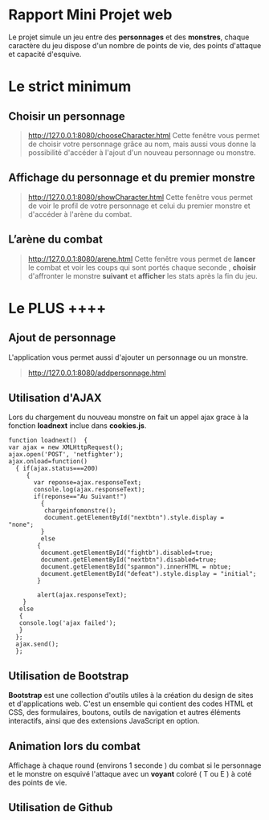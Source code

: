 # Rapport Mini Projet web

Le projet simule un jeu entre des **personnages** et des **monstres**, chaque caractère du jeu dispose d'un nombre de points de vie, des points d'attaque et capacité d'esquive.


# Le strict minimum


## Choisir un personnage 

> http://127.0.0.1:8080/chooseCharacter.html
Cette fenêtre vous permet de choisir votre personnage grâce au nom, mais aussi vous donne la possibilité d'accéder à l'ajout d'un nouveau personnage ou monstre.


## Affichage du personnage et du premier monstre 

> http://127.0.0.1:8080/showCharacter.html
Cette fenêtre vous permet de voir le profil de votre personnage et celui du premier monstre et d'accéder à l'arène du combat.

## L’arène du combat 

> http://127.0.0.1:8080/arene.html
>Cette fenêtre vous permet de **lancer** le combat et voir les coups qui sont portés chaque seconde , **choisir** d'affronter le monstre **suivant** et **afficher** les stats après la fin du jeu.

 



# Le PLUS ++++

## Ajout de personnage
L'application vous permet aussi d'ajouter un personnage ou un monstre.

> http://127.0.0.1:8080/addpersonnage.html


## Utilisation d'AJAX
Lors du chargement du nouveau monstre on fait un appel ajax grace à la fonction **loadnext** inclue dans **cookies.js**.

    function loadnext()  {  
    var ajax = new XMLHttpRequest();  
    ajax.open('POST', 'netfighter');  
    ajax.onload=function()  
      { if(ajax.status===200)  
         {  
           var reponse=ajax.responseText;  
           console.log(ajax.responseText);  
           if(reponse=="Au Suivant!")  
             {  
              chargeinfomonstre();  
              document.getElementById("nextbtn").style.display =    "none";  
             }  
             else  
            {  
             document.getElementById("fightb").disabled=true;  
             document.getElementById("nextbtn").disabled=true;  
             document.getElementById("spanmon").innerHTML = nbtue;  
             document.getElementById("defeat").style.display = "initial";  
            }  
  
            alert(ajax.responseText);   
        }  
       else  
       {  
       console.log('ajax failed');  
       }  
      };  
      ajax.send();  
      };

## Utilisation de Bootstrap
**Bootstrap** est une collection d'outils utiles à la création du design de sites et d'applications web. C'est un ensemble qui contient des codes HTML et CSS, des formulaires, boutons, outils de navigation et autres éléments interactifs, ainsi que des extensions JavaScript en option.

## Animation lors du combat
Affichage à chaque round (environs 1 seconde )  du combat si le personnage et le monstre on esquivé l'attaque avec un **voyant** coloré ( T ou E ) à coté des points de vie.

## Utilisation de Github

